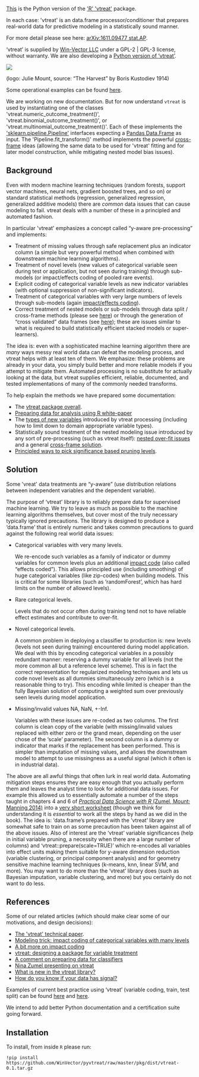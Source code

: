 

[This](https://github.com/WinVector/pyvtreat) is the Python version of the 
['R' 'vtreat'](http://winvector.github.io/vtreat/) package.

In each case: 'vtreat' is an data.frame processor/conditioner that
prepares real-world data for predictive modeling in a statistically
sound manner.

For more detail please see here: [arXiv:1611.09477
stat.AP](https://arxiv.org/abs/1611.09477).

‘vtreat’ is supplied by [Win-Vector LLC](http://www.win-vector.com)
under a GPL-2 | GPL-3 license, without warranty. We are also developing
a [Python version of ‘vtreat’]().

![](https://github.com/WinVector/vtreat/raw/master/tools/vtreat.png)

(logo: Julie Mount, source: “The Harvest” by Boris Kustodiev 1914)

Some operational examples can be found [here](https://github.com/WinVector/pyvtreat/tree/master/Examples).

We are working on new documentation. But for now understand `vtreat` is used by instantiating one of the classes
'vtreat.numeric_outcome_treatment()', 'vtreat.binomial_outcome_treatment()', or 'vtreat.multinomial_outcome_treatment()'.
Each of these implements the ['sklearn.pipeline.Pipeline'](https://scikit-learn.org/stable/modules/generated/sklearn.pipeline.Pipeline.html) interfaces
expecting a [Pandas Data.Frame](https://pandas.pydata.org/pandas-docs/stable/reference/api/pandas.DataFrame.html) as input.  The 'Pipeline.fit_transform()'
method implements the powerful [cross-frame](https://cran.r-project.org/web/packages/vtreat/vignettes/vtreatCrossFrames.html) ideas (allowing the same data to be used for 'vtreat' fitting and for later model construction, while
mitigating nested model bias issues).

## Background

Even with modern machine learning techniques (random forests, support
vector machines, neural nets, gradient boosted trees, and so on) or
standard statistical methods (regression, generalized regression,
generalized additive models) there are *common* data issues that can
cause modeling to fail. vtreat deals with a number of these in a
principled and automated fashion.

In particular 'vtreat' emphasizes a concept called “y-aware
pre-processing” and implements:

  - Treatment of missing values through safe replacement plus an indicator
    column (a simple but very powerful method when combined with
    downstream machine learning algorithms).
  - Treatment of novel levels (new values of categorical variable seen
    during test or application, but not seen during training) through
    sub-models (or impact/effects coding of pooled rare events).
  - Explicit coding of categorical variable levels as new indicator
    variables (with optional suppression of non-significant indicators).
  - Treatment of categorical variables with very large numbers of levels
    through sub-models (again [impact/effects
    coding](http://www.win-vector.com/blog/2012/07/modeling-trick-impact-coding-of-categorical-variables-with-many-levels/)).
  - Correct treatment of nested models or sub-models through data split / cross-frame methods
    (please see
    [here](https://winvector.github.io/vtreat/articles/vtreatOverfit.html))
    or through the generation of “cross validated” data frames (see
    [here](https://winvector.github.io/vtreat/articles/vtreatCrossFrames.html));
    these are issues similar to what is required to build statistically
    efficient stacked models or super-learners).

The idea is: even with a sophisticated machine learning algorithm there
are *many* ways messy real world data can defeat the modeling process,
and vtreat helps with at least ten of them. We emphasize: these problems
are already in your data, you simply build better and more reliable
models if you attempt to mitigate them. Automated processing is no
substitute for actually looking at the data, but vtreat supplies
efficient, reliable, documented, and tested implementations of many of
the commonly needed transforms.

To help explain the methods we have prepared some documentation:

  - The [vtreat package
    overall](https://winvector.github.io/vtreat/index.html).
  - [Preparing data for analysis using R
    white-paper](http://winvector.github.io/DataPrep/EN-CNTNT-Whitepaper-Data-Prep-Using-R.pdf)
  - The [types of new
    variables](https://winvector.github.io/vtreat/articles/vtreatVariableTypes.html)
    introduced by vtreat processing (including how to limit down to
    domain appropriate variable types).
  - Statistically sound treatment of the nested modeling issue
    introduced by any sort of pre-processing (such as vtreat itself):
    [nested over-fit
    issues](https://winvector.github.io/vtreat/articles/vtreatOverfit.html)
    and a general [cross-frame
    solution](https://winvector.github.io/vtreat/articles/vtreatCrossFrames.html).
  - [Principled ways to pick significance based pruning
    levels](https://winvector.github.io/vtreat/articles/vtreatSignificance.html).

## Solution

Some 'vreat' data treatments are “y-aware” (use distribution relations between
independent variables and the dependent variable).

The purpose of ‘vtreat’ library is to reliably prepare data for
supervised machine learning. We try to leave as much as possible to the
machine learning algorithms themselves, but cover most of the truly
necessary typically ignored precautions. The library is designed to
produce a ‘data.frame’ that is entirely numeric and takes common
precautions to guard against the following real world data issues:

  - Categorical variables with very many levels.
    
    We re-encode such variables as a family of indicator or dummy
    variables for common levels plus an additional [impact
    code](http://www.win-vector.com/blog/2012/07/modeling-trick-impact-coding-of-categorical-variables-with-many-levels/)
    (also called “effects coded”). This allows principled use (including
    smoothing) of huge categorical variables (like zip-codes) when
    building models. This is critical for some libraries (such as
    ‘randomForest’, which has hard limits on the number of allowed
    levels).

  - Rare categorical levels.
    
    Levels that do not occur often during training tend not to have
    reliable effect estimates and contribute to over-fit.

  - Novel categorical levels.
    
    A common problem in deploying a classifier to production is: new
    levels (levels not seen during training) encountered during model
    application. We deal with this by encoding categorical variables in
    a possibly redundant manner: reserving a dummy variable for all
    levels (not the more common all but a reference level scheme). This
    is in fact the correct representation for regularized modeling
    techniques and lets us code novel levels as all dummies
    simultaneously zero (which is a reasonable thing to try). This
    encoding while limited is cheaper than the fully Bayesian solution
    of computing a weighted sum over previously seen levels during model
    application.

  - Missing/invalid values NA, NaN, +-Inf.
    
    Variables with these issues are re-coded as two columns. The first
    column is clean copy of the variable (with missing/invalid values
    replaced with either zero or the grand mean, depending on the user
    chose of the ‘scale’ parameter). The second column is a dummy or
    indicator that marks if the replacement has been performed. This is
    simpler than imputation of missing values, and allows the downstream
    model to attempt to use missingness as a useful signal (which it
    often is in industrial data).

The above are all awful things that often lurk in real world data.
Automating mitigation steps ensures they are easy enough that you actually
perform them and leaves the analyst time to look for additional data
issues. For example this allowed us to essentially automate a number of
the steps taught in chapters 4 and 6 of [*Practical Data Science with R*
(Zumel, Mount; Manning 2014)](http://practicaldatascience.com/) into a
[very short
worksheet](http://winvector.github.io/KDD2009/KDD2009RF.html) (though we
think for understanding it is *essential* to work all the steps by hand
as we did in the book). The idea is: ‘data.frame’s prepared with the
’vtreat’ library are somewhat safe to train on as some precaution has
been taken against all of the above issues. Also of interest are the
‘vtreat’ variable significances (help in initial variable pruning, a
necessity when there are a large number of columns) and
‘vtreat::prepare(scale=TRUE)’ which re-encodes all variables into
effect units making them suitable for y-aware dimension reduction
(variable clustering, or principal component analysis) and for geometry
sensitive machine learning techniques (k-means, knn, linear SVM, and
more). You may want to do more than the ‘vtreat’ library does (such as
Bayesian imputation, variable clustering, and more) but you certainly do
not want to do less.

## References

Some of our related articles (which should make clear some of our
motivations, and design decisions):

  - [The 'vtreat' technical paper](https://arxiv.org/abs/1611.09477).
  - [Modeling trick: impact coding of categorical variables with many
    levels](http://www.win-vector.com/blog/2012/07/modeling-trick-impact-coding-of-categorical-variables-with-many-levels/)
  - [A bit more on impact
    coding](http://www.win-vector.com/blog/2012/08/a-bit-more-on-impact-coding/)
  - [vtreat: designing a package for variable
    treatment](http://www.win-vector.com/blog/2014/08/vtreat-designing-a-package-for-variable-treatment/)
  - [A comment on preparing data for
    classifiers](http://www.win-vector.com/blog/2014/12/a-comment-on-preparing-data-for-classifiers/)
  - [Nina Zumel presenting on
    vtreat](http://www.slideshare.net/ChesterChen/vtreat)
  - [What is new in the vtreat
    library?](http://www.win-vector.com/blog/2015/05/what-is-new-in-the-vtreat-library/)
  - [How do you know if your data has
    signal?](http://www.win-vector.com/blog/2015/08/how-do-you-know-if-your-data-has-signal/)

Examples of current best practice using ‘vtreat’ (variable coding,
train, test split) can be found
[here](https://winvector.github.io/vtreat/articles/vtreatOverfit.html)
and [here](http://winvector.github.io/KDD2009/KDD2009RF.html).

We intend to add better Python documentation and a certification suite going forward.

## Installation

To install, from inside `R` please run:

```
!pip install https://github.com/WinVector/pyvtreat/raw/master/pkg/dist/vtreat-0.1.tar.gz
```
